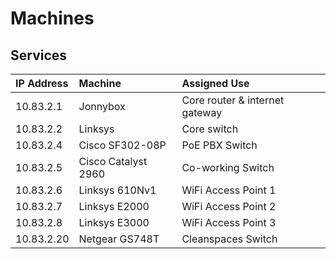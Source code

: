 Machines
========

Services
--------

|IP Address|Machine|Assigned Use|
|:---------|:------|:-----------|
|10.83.2.1|Jonnybox|Core router & internet gateway|
|10.83.2.2|Linksys|Core switch|
|10.83.2.4|Cisco SF302-08P|PoE PBX Switch|
|10.83.2.5|Cisco Catalyst 2960|Co-working Switch|
|10.83.2.6|Linksys 610Nv1|WiFi Access Point 1|
|10.83.2.7|Linksys E2000|WiFi Access Point 2|
|10.83.2.8|Linksys E3000|WiFi Access Point 3|
|10.83.2.20|Netgear GS748T|Cleanspaces Switch|
